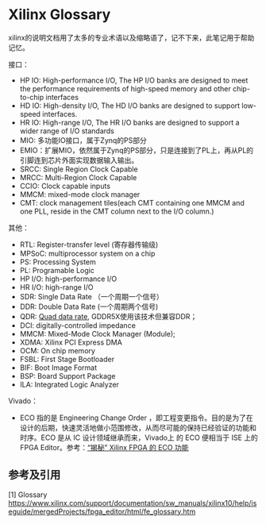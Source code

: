 # Xilinx Glossary

xilinx的说明文档用了太多的专业术语以及缩略语了，记不下来，此笔记用于帮助记忆。

接口：

- HP IO: High-performance I/O, The HP I/O banks are designed to meet the performance requirements of high-speed memory and other chip-to-chip interfaces
- HD IO: High-density I/O, The HD I/O banks are designed to support low-speed interfaces.
- HR IO: High-range I/O, The HR I/O banks are designed to support a wider range of I/O standards
- MIO: 多功能IO接口，属于Zynq的PS部分
- EMIO：扩展MIO，依然属于Zynq的PS部分，只是连接到了PL上，再从PL的引脚连到芯片外面实现数据输入输出。
- SRCC: Single Region Clock Capable
- MRCC: Multi-Region Clock Capable
- CCIO: Clock capable inputs
- MMCM: mixed-mode clock manager
- CMT: clock management tiles(each CMT containing one MMCM and one PLL, reside in the CMT column next to the I/O column.)

其他：

- RTL: Register-transfer level (寄存器传输级)
- MPSoC: multiprocessor system on a chip
- PS: Processing System
- PL: Programable Logic
- HP I/O: high-performance I/O
- HR I/O: high-range I/O
- SDR: Single Data Rate （一个周期一个信号）
- DDR: Double Data Rate (一个周期两个信号)
- QDR: [Quad data rate](https://en.wikipedia.org/wiki/Quad_data_rate), GDDR5X使用该技术但兼容DDR；
- DCI: digitally-controlled impedance
- MMCM: Mixed-Mode Clock Manager (Module);
- XDMA: Xilinx PCI Express DMA
- OCM: On chip memory
- FSBL: First Stage Bootloader
- BIF: Boot Image Format
- BSP: Board Support Package
- ILA: Integrated Logic Analyzer

Vivado：

- ECO 指的是 Engineering Change Order ，即工程变更指令。目的是为了在设计的后期，快速灵活地做小范围修改，从而尽可能的保持已经验证的功能和时序。ECO 是从 IC 设计领域继承而来，Vivado上 的 ECO 便相当于 ISE 上的 FPGA Editor。参考：[“揭秘” Xilinx FPGA 的 ECO 功能](http://xilinx.eetrend.com/content/2021/100091895.html)

## 参考及引用

[1] Glossary <https://www.xilinx.com/support/documentation/sw_manuals/xilinx10/help/iseguide/mergedProjects/fpga_editor/html/fe_glossary.htm>
